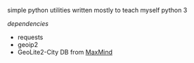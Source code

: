 simple python utilities written mostly to teach myself python 3

_dependencies_
* requests
* geoip2
* GeoLite2-City DB from [MaxMind](http://dev.maxmind.com/geoip/geoip2/geolite2/)

